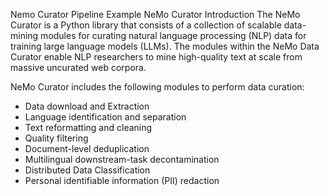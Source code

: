 Nemo Curator Pipeline Example
NeMo Curator Introduction
The NeMo Curator is a Python library that consists of a collection of scalable data-mining modules for curating natural language processing (NLP) data for training large language models (LLMs). The modules within the NeMo Data Curator enable NLP researchers to mine high-quality text at scale from massive uncurated web corpora.

NeMo Curator includes the following modules to perform data curation:

- Data download and Extraction
- Language identification and separation
- Text reformatting and cleaning
- Quality filtering
- Document-level deduplication
- Multilingual downstream-task decontamination
- Distributed Data Classification
- Personal identifiable information (PII) redaction
